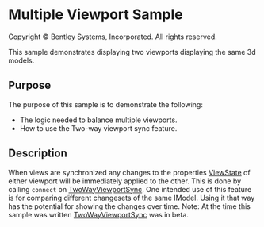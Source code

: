 # Multiple Viewport Sample

Copyright © Bentley Systems, Incorporated. All rights reserved.

This sample demonstrates displaying two viewports displaying the same 3d models.

## Purpose

The purpose of this sample is to demonstrate the following:

* The logic needed to balance multiple viewports.
* How to use the Two-way viewport sync feature.

## Description

When views are synchronized any changes to the properties [ViewState](https://www.itwinjs.org/v2/reference/imodeljs-frontend/views/viewstate/) of either viewport will be immediately applied to the other.  This is done by calling `connect` on [TwoWayViewportSync](https://www.itwinjs.org/v2/reference/imodeljs-frontend/views/twowayviewportsync). One intended use of this feature is for comparing different changesets of the same IModel. Using it that way has the potential for showing the changes over time.
Note: At the time this sample was written [TwoWayViewportSync](https://www.itwinjs.org/v2/reference/imodeljs-frontend/views/twowayviewportsync) was in beta.
